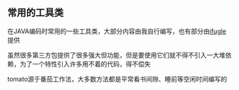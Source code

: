 ## 常用的工具类

在JAVA编码时常用的一些工具类，大部分内容由我自行编写，也有部分由[ifugle](http://www.dingtax.cn/)提供

虽然很多第三方包提供了很多强大但功能，但是要使用它们就不得不引入一大堆依赖，为了一个特性引入许多用不着的代码，得不偿失

tomato源于番茄工作法，大多数方法都是平常看书间隙、睡前等空闲时间编写的


